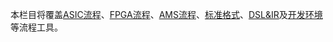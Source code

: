 本栏目将覆盖[ASIC流程](asic.md)、[FPGA流程](fpga.md)、[AMS流程](ams.md)、[标准格式](standard.md)、[DSL&IR](dsl.md)及[开发环境](ide.md)等流程工具。

